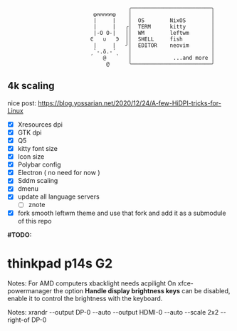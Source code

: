 ```
                                      ╭─────────────────────────╮
                           დოოოოოდ    │                         │
                           |     |    │  OS        NixOS        │
                           |     |   ╭│  TERM      kitty        │
                           |-Ο Ο-|   ││  WM        leftwm       │
                          Ͼ   ∪   Ͽ  ││  SHELL     fish         │
                           |     |   ╯│  EDITOR    neovim       │
                          ˏ`-.ŏ.-´ˎ   │                         │
                              @       │             ...and more │
                               @      ╰─────────────────────────╯
```

## 4k scaling

nice post: https://blog.yossarian.net/2020/12/24/A-few-HiDPI-tricks-for-Linux

- [x] Xresources dpi 
- [x] GTK dpi
- [x] Q5 
- [x] kitty font size
- [x] Icon size
- [x] Polybar config
- [x] Electron ( no need for now )
- [x] Sddm scaling 
- [x] dmenu
- [x] update all language servers
   - [ ] znote
- [x] fork smooth leftwm theme and use that fork and add it as a submodule of this repo

**#TODO:**


# thinkpad p14s G2

Notes:
For AMD computers xbacklight needs acpilight
On xfce-powermanager the option **Handle display brightness keys** can be disabled,
enable it to control the brightness with the keyboard.

Notes:
xrandr --output DP-0 --auto --output HDMI-0 --auto --scale 2x2 --right-of DP-0
